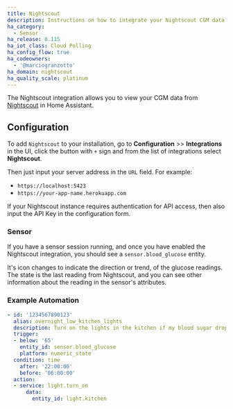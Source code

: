 ```yaml
---
title: Nightscout
description: Instructions on how to integrate your Nightscout CGM data into Home Assistant.
ha_category:
  - Sensor
ha_release: 0.115
ha_iot_class: Cloud Polling
ha_config_flow: true
ha_codeowners:
  - '@marciogranzotto'
ha_domain: nightscout
ha_quality_scale: platinum
---
```


The Nightscout integration allows you to view your CGM data from [Nightscout](http://www.nightscout.info/) in Home Assistant.

## Configuration

To add `Nightscout` to your installation, go to **Configuration** >> **Integrations** in the UI, click the button with `+` sign and from the list of integrations select **Nightscout**.

Then just input your server address in the `URL` field. For example:

- `https://localhost:5423`
- `https://your-app-name.herokuapp.com`

If your Nightscout instance requires authentication for API access, then also input the API Key in the configuration form.

### Sensor

If you have a sensor session running, and once you have enabled the Nightscout integration, you should see a `sensor.blood_glucose` entity.

It's icon changes to indicate the direction or trend, of the glucose readings.
The state is the last reading from Nightscout, and you can see other information about the reading in the sensor's attributes.

### Example Automation

```yaml
- id: '1234567890123'
  alias: overnight_low_kitchen_lights
  description: Turn on the lights in the kitchen if my blood sugar drops low overnight
  trigger:
  - below: '65'
    entity_id: sensor.blood_glucose
    platform: numeric_state
  condition: time
    after: '22:00:00'
    before: '06:00:00'
  action:
  - service: light.turn_on
      data:
        entity_id: light.kitchen
```
